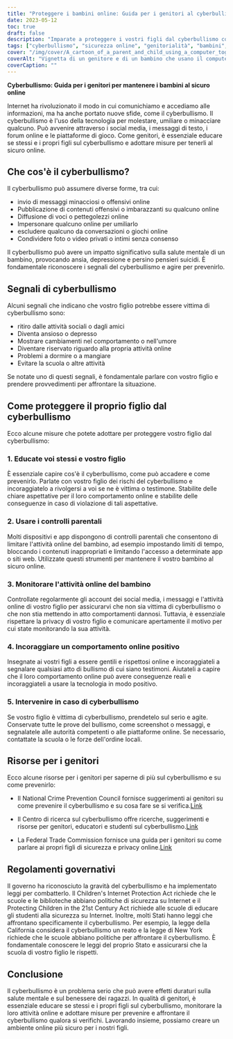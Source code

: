 ```yaml
---
title: "Proteggere i bambini online: Guida per i genitori al cyberbullismo"
date: 2023-05-12
toc: true
draft: false
description: "Imparate a proteggere i vostri figli dal cyberbullismo con questa guida completa per i genitori."
tags: ["cyberbullismo", "sicurezza online", "genitorialità", "bambini", "salute mentale", "regolamenti governativi", "politiche di sicurezza in internet", "monitoraggio dell'attività online", "prevenzione", "molestie online", "sicurezza informatica", "genitorialità digitale", "social media", "cittadinanza digitale", "impronta digitale", "bullismo", "legge", "tecnologia", "sicurezza", "educazione"]
cover: "/img/cover/A_cartoon_of_a_parent_and_child_using_a_computer_together.png"
coverAlt: "Vignetta di un genitore e di un bambino che usano il computer insieme, con una bolla di testo sopra il computer che mostra un messaggio positivo."
coverCaption: ""
---
```


**Cyberbullismo: Guida per i genitori per mantenere i bambini al sicuro online**

Internet ha rivoluzionato il modo in cui comunichiamo e accediamo alle informazioni, ma ha anche portato nuove sfide, come il cyberbullismo. Il cyberbullismo è l'uso della tecnologia per molestare, umiliare o minacciare qualcuno. Può avvenire attraverso i social media, i messaggi di testo, i forum online e le piattaforme di gioco. Come genitori, è essenziale educare se stessi e i propri figli sul cyberbullismo e adottare misure per tenerli al sicuro online.

## Che cos'è il cyberbullismo?

Il cyberbullismo può assumere diverse forme, tra cui:

- invio di messaggi minacciosi o offensivi online
- Pubblicazione di contenuti offensivi o imbarazzanti su qualcuno online
- Diffusione di voci o pettegolezzi online
- Impersonare qualcuno online per umiliarlo
- escludere qualcuno da conversazioni o giochi online
- Condividere foto o video privati o intimi senza consenso

Il cyberbullismo può avere un impatto significativo sulla salute mentale di un bambino, provocando ansia, depressione e persino pensieri suicidi. È fondamentale riconoscere i segnali del cyberbullismo e agire per prevenirlo.

## Segnali di cyberbullismo

Alcuni segnali che indicano che vostro figlio potrebbe essere vittima di cyberbullismo sono:

- ritiro dalle attività sociali o dagli amici
- Diventa ansioso o depresso
- Mostrare cambiamenti nel comportamento o nell'umore
- Diventare riservato riguardo alla propria attività online
- Problemi a dormire o a mangiare
- Evitare la scuola o altre attività

Se notate uno di questi segnali, è fondamentale parlare con vostro figlio e prendere provvedimenti per affrontare la situazione.

## Come proteggere il proprio figlio dal cyberbullismo

Ecco alcune misure che potete adottare per proteggere vostro figlio dal cyberbullismo:

### 1. Educate voi stessi e vostro figlio

È essenziale capire cos'è il cyberbullismo, come può accadere e come prevenirlo. Parlate con vostro figlio dei rischi del cyberbullismo e incoraggiatelo a rivolgersi a voi se ne è vittima o testimone. Stabilite delle chiare aspettative per il loro comportamento online e stabilite delle conseguenze in caso di violazione di tali aspettative.

### 2. Usare i controlli parentali

Molti dispositivi e app dispongono di controlli parentali che consentono di limitare l'attività online del bambino, ad esempio impostando limiti di tempo, bloccando i contenuti inappropriati e limitando l'accesso a determinate app o siti web. Utilizzate questi strumenti per mantenere il vostro bambino al sicuro online.

### 3. Monitorare l'attività online del bambino

Controllate regolarmente gli account dei social media, i messaggi e l'attività online di vostro figlio per assicurarvi che non sia vittima di cyberbullismo o che non stia mettendo in atto comportamenti dannosi. Tuttavia, è essenziale rispettare la privacy di vostro figlio e comunicare apertamente il motivo per cui state monitorando la sua attività.

### 4. Incoraggiare un comportamento online positivo

Insegnate ai vostri figli a essere gentili e rispettosi online e incoraggiateli a segnalare qualsiasi atto di bullismo di cui siano testimoni. Aiutateli a capire che il loro comportamento online può avere conseguenze reali e incoraggiateli a usare la tecnologia in modo positivo.

### 5. Intervenire in caso di cyberbullismo

Se vostro figlio è vittima di cyberbullismo, prendetelo sul serio e agite. Conservate tutte le prove del bullismo, come screenshot o messaggi, e segnalatele alle autorità competenti o alle piattaforme online. Se necessario, contattate la scuola o le forze dell'ordine locali.

## Risorse per i genitori

Ecco alcune risorse per i genitori per saperne di più sul cyberbullismo e su come prevenirlo:

- Il National Crime Prevention Council fornisce suggerimenti ai genitori su come prevenire il cyberbullismo e su cosa fare se si verifica.[Link](https://www.ncpc.org/resources/cyberbullying/)

- Il Centro di ricerca sul cyberbullismo offre ricerche, suggerimenti e risorse per genitori, educatori e studenti sul cyberbullismo.[Link](https://cyberbullying.org/parents)

- La Federal Trade Commission fornisce una guida per i genitori su come parlare ai propri figli di sicurezza e privacy online.[Link](https://consumer.ftc.gov/articles/talk-your-kids)

## Regolamenti governativi

Il governo ha riconosciuto la gravità del cyberbullismo e ha implementato leggi per combatterlo. Il Children's Internet Protection Act richiede che le scuole e le biblioteche abbiano politiche di sicurezza su Internet e il Protecting Children in the 21st Century Act richiede alle scuole di educare gli studenti alla sicurezza su Internet. Inoltre, molti Stati hanno leggi che affrontano specificamente il cyberbullismo. Per esempio, la legge della California considera il cyberbullismo un reato e la legge di New York richiede che le scuole abbiano politiche per affrontare il cyberbullismo. È fondamentale conoscere le leggi del proprio Stato e assicurarsi che la scuola di vostro figlio le rispetti.

## Conclusione

Il cyberbullismo è un problema serio che può avere effetti duraturi sulla salute mentale e sul benessere dei ragazzi. In qualità di genitori, è essenziale educare se stessi e i propri figli sul cyberbullismo, monitorare la loro attività online e adottare misure per prevenire e affrontare il cyberbullismo qualora si verifichi. Lavorando insieme, possiamo creare un ambiente online più sicuro per i nostri figli.
